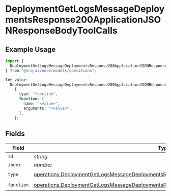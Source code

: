 # DeploymentGetLogsMessageDeploymentsResponse200ApplicationJSONResponseBodyToolCalls

## Example Usage

```typescript
import {
  DeploymentGetLogsMessageDeploymentsResponse200ApplicationJSONResponseBodyToolCalls,
} from "@orq-ai/node/models/operations";

let value:
  DeploymentGetLogsMessageDeploymentsResponse200ApplicationJSONResponseBodyToolCalls =
    {
      type: "function",
      function: {
        name: "<value>",
        arguments: "<value>",
      },
    };
```

## Fields

| Field                                                                                                                                                                                                        | Type                                                                                                                                                                                                         | Required                                                                                                                                                                                                     | Description                                                                                                                                                                                                  |
| ------------------------------------------------------------------------------------------------------------------------------------------------------------------------------------------------------------ | ------------------------------------------------------------------------------------------------------------------------------------------------------------------------------------------------------------ | ------------------------------------------------------------------------------------------------------------------------------------------------------------------------------------------------------------ | ------------------------------------------------------------------------------------------------------------------------------------------------------------------------------------------------------------ |
| `id`                                                                                                                                                                                                         | *string*                                                                                                                                                                                                     | :heavy_minus_sign:                                                                                                                                                                                           | N/A                                                                                                                                                                                                          |
| `index`                                                                                                                                                                                                      | *number*                                                                                                                                                                                                     | :heavy_minus_sign:                                                                                                                                                                                           | N/A                                                                                                                                                                                                          |
| `type`                                                                                                                                                                                                       | [operations.DeploymentGetLogsMessageDeploymentsResponse200ApplicationJSONResponseBodyType](../../models/operations/deploymentgetlogsmessagedeploymentsresponse200applicationjsonresponsebodytype.md)         | :heavy_check_mark:                                                                                                                                                                                           | N/A                                                                                                                                                                                                          |
| `function`                                                                                                                                                                                                   | [operations.DeploymentGetLogsMessageDeploymentsResponse200ApplicationJSONResponseBodyFunction](../../models/operations/deploymentgetlogsmessagedeploymentsresponse200applicationjsonresponsebodyfunction.md) | :heavy_check_mark:                                                                                                                                                                                           | N/A                                                                                                                                                                                                          |